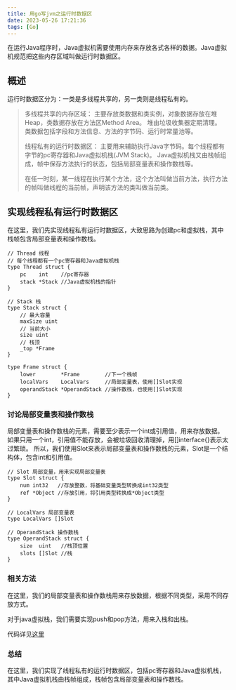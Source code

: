 ```yaml
---
title: 用go写jvm之运行时数据区
date: 2023-05-26 17:21:36
tags: [Go]
---
```

在运行Java程序时，Java虚拟机需要使用内存来存放各式各样的数据。Java虚拟机规范把这些内存区域叫做运行时数据区。
<!-- more -->
## 概述
运行时数据区分为：一类是多线程共享的，另一类则是线程私有的。
> 多线程共享的内存区域：
> 主要存放类数据和类实例，对象数据存放在堆Heap，类数据存放在方法区Method Area。
> 堆由垃圾收集器定期清理。
> 类数据包括字段和方法信息、方法的字节码、运行时常量池等。
> 
> 线程私有的运行时数据区：
> 主要用来辅助执行Java字节码。每个线程都有字节的pc寄存器和Java虚拟机栈(JVM Stack)。
> Java虚拟机栈又由栈帧组成，帧中保存方法执行的状态，包括局部变量表和操作数栈等。
> 
> 在任一时刻，某一线程在执行某个方法，这个方法叫做当前方法，执行方法的帧叫做线程的当前帧，声明该方法的类叫做当前类。 

## 实现线程私有运行时数据区
在这里，我们先实现线程私有运行时数据区，大致思路为创建pc和虚拟栈，其中栈帧包含局部变量表和操作数栈。

````Golang
// Thread 线程
// 每个线程都有一个pc寄存器和Java虚拟机栈
type Thread struct {
	pc    int    //pc寄存器
	stack *Stack //Java虚拟机栈的指针
}

// Stack 栈
type Stack struct {
	// 最大容量
	maxSize uint
	// 当前大小
	size uint
	// 栈顶
	_top *Frame
}

type Frame struct {
	lower        *Frame        //下一个栈帧
	localVars    LocalVars     //局部变量表，使用[]Slot实现
	operandStack *OperandStack //操作数栈，也使用[]Slot实现
}
````

### 讨论局部变量表和操作数栈
局部变量表和操作数栈的元素，需要至少表示一个int或引用值，用来存放数据。
如果只用一个int，引用值不能存放，会被垃圾回收清理掉，用[]interface{}表示太过繁琐。
所以，我们使用Slot来表示局部变量表和操作数栈的元素，Slot是一个结构体，包含int和引用值。

````Golang
// Slot 局部变量，用来实现局部变量表
type Slot struct {
	num int32   //存放整数，将基础变量类型转换成int32类型
	ref *Object //存放引用，将引用类型转换成*Object类型
}

// LocalVars 局部变量表
type LocalVars []Slot

// OperandStack 操作数栈
type OperandStack struct {
	size  uint   //栈顶位置
	slots []Slot //栈
}
````
### 相关方法
在这里，我们的局部变量表和操作数栈用来存放数据，根据不同类型，采用不同存放方式。

对于java虚拟栈，我们需要实现push和pop方法，用来入栈和出栈。

代码详见[这里](https://github.com/TRO148/TroJvm/tree/master/go/src/jvmgo/rtda)

### 总结
在这里，我们实现了线程私有的运行时数据区，包括pc寄存器和Java虚拟机栈，其中Java虚拟机栈由栈帧组成，栈帧包含局部变量表和操作数栈。
